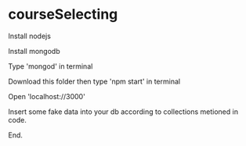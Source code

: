 # courseSelecting
Install nodejs 

Install mongodb

Type 'mongod' in terminal

Download this folder then type 'npm start' in terminal

Open 'localhost://3000'

Insert some fake data into your db according to collections metioned in code.

End.
